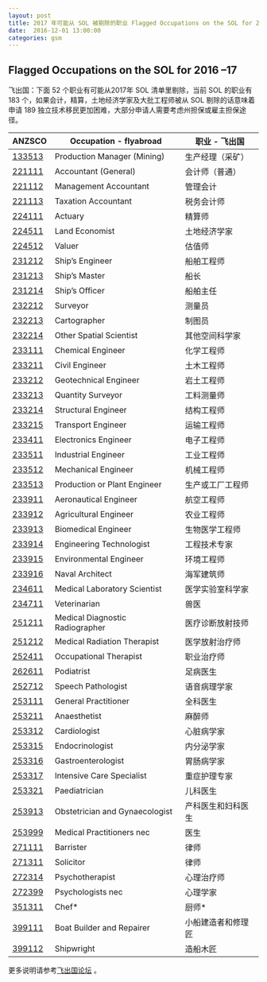 ```yaml
---
layout: post
title: 2017 年可能从 SOL 被剔除的职业 Flagged Occupations on the SOL for 2016–17
date:  2016-12-01 13:00:00
categories: gsm
---
```


## Flagged Occupations on the SOL for 2016 –17

飞出国：下面 52 个职业有可能从2017年 SOL 清单里剔除，当前 SOL 的职业有 183 个，如果会计，精算，土地经济学家及大批工程师被从 SOL 剔除的话意味着申请 189 独立技术移民更加困难，大部分申请人需要考虑州担保或雇主担保途径。

| ANZSCO   | Occupation - flyabroad          | 职业 - 飞出国  | 
|----------|---------------------------------|-----------| 
| [133513] | Production Manager (Mining)     | 生产经理（采矿）  | 
| [221111] | Accountant (General)            | 会计师（普通）   | 
| [221112] | Management Accountant           | 管理会计      | 
| [221113] | Taxation Accountant             | 税务会计师     | 
| [224111] | Actuary                         | 精算师       | 
| [224511] | Land Economist                  | 土地经济学家    | 
| [224512] | Valuer                          | 估值师       | 
| [231212] | Ship’s Engineer                 | 船舶工程师     | 
| [231213] | Ship’s Master                   | 船长        | 
| [231214] | Ship’s Officer                  | 船舶主任      | 
| [232212] | Surveyor                        | 测量员       | 
| [232213] | Cartographer                    | 制图员       | 
| [232214] | Other Spatial Scientist         | 其他空间科学家   | 
| [233111] | Chemical Engineer               | 化学工程师     | 
| [233211] | Civil Engineer                  | 土木工程师     | 
| [233212] | Geotechnical Engineer           | 岩土工程师     | 
| [233213] | Quantity Surveyor               | 工料测量师     | 
| [233214] | Structural Engineer             | 结构工程师     | 
| [233215] | Transport Engineer              | 运输工程师     | 
| [233411] | Electronics Engineer            | 电子工程师     | 
| [233511] | Industrial Engineer             | 工业工程师     | 
| [233512] | Mechanical Engineer             | 机械工程师     | 
| [233513] | Production or Plant Engineer    | 生产或工厂工程师  | 
| [233911] | Aeronautical Engineer           | 航空工程师     | 
| [233912] | Agricultural Engineer           | 农业工程师     | 
| [233913] | Biomedical Engineer             | 生物医学工程师   | 
| [233914] | Engineering Technologist        | 工程技术专家    | 
| [233915] | Environmental Engineer          | 环境工程师     | 
| [233916] | Naval Architect                 | 海军建筑师     | 
| [234611] | Medical Laboratory Scientist    | 医学实验室科学家  | 
| [234711] | Veterinarian                    | 兽医        | 
| [251211] | Medical Diagnostic Radiographer | 医疗诊断放射技师  | 
| [251212] | Medical Radiation Therapist     | 医学放射治疗师   | 
| [252411] | Occupational Therapist          | 职业治疗师     | 
| [262611] | Podiatrist                      | 足病医生      | 
| [252712] | Speech Pathologist              | 语音病理学家    | 
| [253111] | General Practitioner            | 全科医生      | 
| [253211] | Anaesthetist                    | 麻醉师       | 
| [253312] | Cardiologist                    | 心脏病学家     | 
| [253315] | Endocrinologist                 | 内分泌学家     | 
| [253316] | Gastroenterologist              | 胃肠病学家     | 
| [253317] | Intensive Care Specialist       | 重症护理专家    | 
| [253321] | Paediatrician                   | 儿科医生      | 
| [253913] | Obstetrician and Gynaecologist  | 产科医生和妇科医生 | 
| [253999] | Medical Practitioners nec       | 医生        | 
| [271111] | Barrister                       | 律师        | 
| [271311] | Solicitor                       | 律师        | 
| [272314] | Psychotherapist                 | 心理治疗师     | 
| [272399] | Psychologists nec               | 心理学家      | 
| [351311] | Chef*                           | 厨师*       | 
| [399111] | Boat Builder and Repairer       | 小船建造者和修理匠 | 
| [399112] | Shipwright                      | 造船木匠      | 

更多说明请参考<a href="http://bbs.fcgvisa.com/t/eoi/6335/" target="blank">飞出国论坛</a> 。

[133513]: http://anzsco.cgvisa.com/133513?target=_blank
[221111]: http://anzsco.cgvisa.com/221111?target=_blank
[221112]: http://anzsco.cgvisa.com/221112?target=_blank
[221113]: http://anzsco.cgvisa.com/221113?target=_blank
[224111]: http://anzsco.cgvisa.com/224111?target=_blank
[224511]: http://anzsco.cgvisa.com/224511?target=_blank
[224512]: http://anzsco.cgvisa.com/224512?target=_blank
[231212]: http://anzsco.cgvisa.com/231212?target=_blank
[231213]: http://anzsco.cgvisa.com/231213?target=_blank
[231214]: http://anzsco.cgvisa.com/231214?target=_blank
[232212]: http://anzsco.cgvisa.com/232212?target=_blank
[232213]: http://anzsco.cgvisa.com/232213?target=_blank
[232214]: http://anzsco.cgvisa.com/232214?target=_blank
[233111]: http://anzsco.cgvisa.com/233111?target=_blank
[233211]: http://anzsco.cgvisa.com/233211?target=_blank
[233212]: http://anzsco.cgvisa.com/233212?target=_blank
[233213]: http://anzsco.cgvisa.com/233213?target=_blank
[233214]: http://anzsco.cgvisa.com/233214?target=_blank
[233215]: http://anzsco.cgvisa.com/233215?target=_blank
[233411]: http://anzsco.cgvisa.com/233411?target=_blank
[233511]: http://anzsco.cgvisa.com/233511?target=_blank
[233512]: http://anzsco.cgvisa.com/233512?target=_blank
[233513]: http://anzsco.cgvisa.com/233513?target=_blank
[233911]: http://anzsco.cgvisa.com/233911?target=_blank
[233912]: http://anzsco.cgvisa.com/233912?target=_blank
[233913]: http://anzsco.cgvisa.com/233913?target=_blank
[233914]: http://anzsco.cgvisa.com/233914?target=_blank
[233915]: http://anzsco.cgvisa.com/233915?target=_blank
[233916]: http://anzsco.cgvisa.com/233916?target=_blank
[234611]: http://anzsco.cgvisa.com/234611?target=_blank
[234711]: http://anzsco.cgvisa.com/234711?target=_blank
[251211]: http://anzsco.cgvisa.com/251211?target=_blank
[251212]: http://anzsco.cgvisa.com/251212?target=_blank
[252411]: http://anzsco.cgvisa.com/252411?target=_blank
[262611]: http://anzsco.cgvisa.com/262611?target=_blank
[252712]: http://anzsco.cgvisa.com/252712?target=_blank
[253111]: http://anzsco.cgvisa.com/253111?target=_blank
[253211]: http://anzsco.cgvisa.com/253211?target=_blank
[253312]: http://anzsco.cgvisa.com/253312?target=_blank
[253315]: http://anzsco.cgvisa.com/253315?target=_blank
[253316]: http://anzsco.cgvisa.com/253316?target=_blank
[253317]: http://anzsco.cgvisa.com/253317?target=_blank
[253321]: http://anzsco.cgvisa.com/253321?target=_blank
[253913]: http://anzsco.cgvisa.com/253913?target=_blank
[253999]: http://anzsco.cgvisa.com/253999?target=_blank
[271111]: http://anzsco.cgvisa.com/271111?target=_blank
[271311]: http://anzsco.cgvisa.com/271311?target=_blank
[272314]: http://anzsco.cgvisa.com/272314?target=_blank
[272399]: http://anzsco.cgvisa.com/272399?target=_blank
[351311]: http://anzsco.cgvisa.com/351311?target=_blank
[399111]: http://anzsco.cgvisa.com/399111?target=_blank
[399112]: http://anzsco.cgvisa.com/399112?target=_blank

